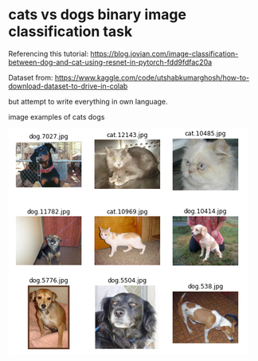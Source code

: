 # cats vs dogs binary image classification task
Referencing this tutorial: https://blog.jovian.com/image-classification-between-dog-and-cat-using-resnet-in-pytorch-fdd9fdfac20a

Dataset from: https://www.kaggle.com/code/utshabkumarghosh/how-to-download-dataset-to-drive-in-colab

but attempt to write everything in own language.

image examples of cats dogs 

![alt text](https://github.com/haidiazaman/image-classification-learning/blob/main/cats_vs_dogs_kaggle/imgs/example%20images%20of%20cats%20dogs.png)
